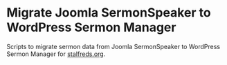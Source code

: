 # Migrate Joomla SermonSpeaker to WordPress Sermon Manager

Scripts to migrate sermon data from  Joomla SermonSpeaker to WordPress Sermon Manager for [stalfreds.org](http://stalfreds.org/).
